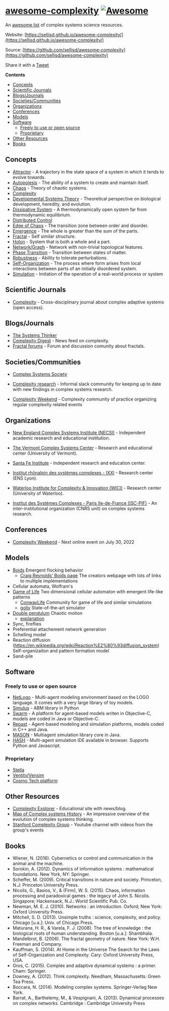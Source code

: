 # [awesome-complexity](https://sellisd.github.io/awesome-complexity/) [![Awesome](https://awesome.re/badge.svg)](https://awesome.re)
An [awesome list](https://github.com/sindresorhus/awesome/blob/master/awesome.md) of complex systems science resources.

Website: [https://sellisd.github.io/awesome-complexity/](https://sellisd.github.io/awesome-complexity/)

Source: [https://github.com/sellisd/awesome-complexity](https://github.com/sellisd/awesome-complexity)

Share it with a <a href="https://twitter.com/share?ref_src=twsrc%5Etfw">Tweet</a>

<!-- START doctoc generated TOC please keep comment here to allow auto update -->
<!-- DON'T EDIT THIS SECTION, INSTEAD RE-RUN doctoc TO UPDATE -->
**Contents**

- [Concepts](#concepts)
- [Scientific Journals](#scientific-journals)
- [Blogs/Journals](#blogsjournals)
- [Societies/Communities](#societiescommunities)
- [Organizations](#organizations)
- [Conferences](#conferences)
- [Models](#models)
- [Software](#software)
  - [Freely to use or open source](#freely-to-use-or-open-source)
  - [Proprietary](#proprietary)
- [Other Resources](#other-resources)
- [Books](#books)

<!-- END doctoc generated TOC please keep comment here to allow auto update -->

## Concepts

- [Attractor](https://en.wikipedia.org/wiki/Attractor) - A trajectory in the state space of a system in which it tends to evolve towards.
- [Autopoiesis](https://en.wikipedia.org/wiki/Autopoiesis) - The ability of a system to create and maintain itself.
- [Chaos](https://en.wikipedia.org/wiki/Chaos_theory) - Theory of chaotic systems.
- [Complexity](https://en.wikipedia.org/wiki/Complexity)
- [Developmental Systems Theory](https://en.wikipedia.org/wiki/Developmental_systems_theory) - Theoretical perspective on biological development, heredity, and evolution.
- [Dissipative System](https://en.wikipedia.org/wiki/Dissipative_system) - A thermodynamically open system far from thermodynamic equilibrium.
- [Distributed Control](https://en.wikipedia.org/wiki/Distributed_control_system)
- [Edge of Chaos](https://en.wikipedia.org/wiki/Edge_of_chaos) - The transition zone between order and disorder.
- [Emergence](https://en.wikipedia.org/wiki/Emergence) - The whole is greater than the sum of the parts.
- [Fractal](https://en.wikipedia.org/wiki/Fractal) - Self similar structure.
- [Holon](https://en.wikipedia.org/wiki/Holon_(philosophy)) - System that is both a whole and a part.
- [Network/Graph](https://en.wikipedia.org/wiki/Complex_network) - Network with non-trivial topological features.
- [Phase Transition](https://en.wikipedia.org/wiki/Phase_transition) - Transition between states of matter.
- [Robustness](https://en.wikipedia.org/wiki/Robustness) - Ability to tolerate perturbations.
- [Self-Organization](https://en.wikipedia.org/wiki/Self-organization) - The process where form arises from local interactions between parts of an initially disordered system.
- [Simulation](https://en.wikipedia.org/wiki/Simulation) - Imitation of the operation of a real-world process or system

## Scientific Journals

- [Complexity](https://www.hindawi.com/journals/complexity/) - Cross-disciplinary journal about complex adaptive systems (open access).

## Blogs/Journals

- [The Systems Thinker](https://thesystemsthinker.com/)
- [Complexity Digest](https://comdig.unam.mx/) - News feed on complexity.
- [Fractal forums](https://fractalforums.org/) - Forum and discussion comunity about fractals.

## Societies/Communities

- [Complex Systems Society](https://cssociety.org/home)

- [Complexity research](https://complexityresearch.slack.com/) - Informal slack community for keeping up to date with new findings in complex systems research.

- [Complexity Weekend](https://www.complexityweekend.com/) - Complexity community of practice organizing regular complexity related events

## Organizations

- [New England Complex Systems Institute (NECSI)](http://www.necsi.edu/) - Independent academic research and educational institution.

- [The Vermont Complex Systems Center](http://vermontcomplexsystems.org/) - Research and educational center (University of Vermont).

- [Santa Fe Institute](https://www.santafe.edu/) - Independent research and education center.

- [Institut rhônalpin des systèmes complexes - IXXI](http://www.ixxi.fr/) - Research center (ENS Lyon).

- [Waterloo Institute for Complexity & Innovation (WICI)](https://uwaterloo.ca/complexity-innovation) - Research center (University of Waterloo).

- [Institut des Systèmes Complexes - Paris Ile-de-France (ISC-PIF)](https://iscpif.fr/) - An inter-institutional organization (CNRS unit) on complex systems research.

## Conferences

- [Complexity Weekend](https://www.complexityweekend.com/) - Next online event on July 30, 2022

## Models

- [Boids](https://en.wikipedia.org/wiki/Boids) Emergent flocking behavior
  - [Craig Reynolds' Boids page](https://www.red3d.com/cwr/boids/) The creators webpage with lots of links to multiple implementations
- Cellular automata, Wolfram's
- [Game of Life](https://en.wikipedia.org/wiki/Conway%27s_Game_of_Life) Two dimensional cellular automaton with emergent life-like patterns
  - [ConwayLife](http://www.conwaylife.com/) Community for game of life and similar simulations
  - [golly](http://golly.sourceforge.net/) State-of-the-art simulator
- [Double pendulum](https://en.wikipedia.org/wiki/Double_pendulum) Chaotic motion
  - [explanation](http://complexity.stanford.edu/blog/double-pendulums)
- Sync, fireflies
- Preferential attachement network generation
- Schelling model
- Reaction diffusion (https://en.wikipedia.org/wiki/Reaction%E2%80%93diffusion_system) Self-organizaiton and pattern formation model
- Sand-pile

## Software

###  Freely to use or open source

- [NetLogo](https://ccl.northwestern.edu/netlogo/) - Multi-agent modeling environment based on the LOGO language. It comes with a very large library of toy models.
- [Simulus](https://simulus.readthedocs.io/en/latest/) - ABM library in Python
- [Swarm](http://www.swarm.org/wiki/Swarm_main_page) - A platform for agent-based models writen in Objective-C, models are coded in Java or Objective-C.
- [Repast](https://repast.github.io/) - Agent-based modeling and simulation platforms, models coded in C++ and Java.
- [MASON](https://cs.gmu.edu/~eclab/projects/mason/) - Multiagent simulation library core in Java.
- [HASH](https://hash.ai/) - Multi-agent simulation IDE available in browser. Supports Python and Javascript.

### Proprietary

- [Stella](https://www.iseesystems.com/store/products/stella-architect.aspx)
- [Ventity/Vensim](http://www.ventanasystems.com/software/)
- [Cosmo Tech platform](https://cosmotech.com)

## Other Resources

- [Complexity Explorer](https://www.complexityexplorer.org/) - Educational site with news/blog.
- [Map of Complex systems History](http://www.art-sciencefactory.com/complexity-map_feb09.html) - An impressive overview of the evolution of complex systems thinking.
- [Stanford Complexity Group](https://www.youtube.com/user/StanfordComplexity/videos) - Youtube channel with videos from the group's events

## Books

 - Wiener, N. (2016). Cybernetics or control and communication in the animal and the machine.
 - Sorokin, A. (2012). Dynamics of information systems : mathematical foundations. New York, NY: Springer.
 - Scheffer, M. (2009). Critical transitions in nature and society. Princeton, N.J: Princeton University Press.
 - Nicolis, G., Basios, V., & (Firm), W. S. (2015). Chaos, information processing and paradoxical games : the legacy of John S. Nicolis. Singapore; Hackensack, N.J.: World Scientific Pub. Co.
 - Newman, M. E. J. (2010). Networks : an introduction. Oxford; New York: Oxford University Press.
 - Mitchell, S. D. (2013). Unsimple truths : science, complexity, and policy. Chicago [u.a.]: Univ. of Chicago Press.
 - Maturana, H. R., & Varela, F. J. (2008). The tree of knowledge : the biological roots of human understanding. Boston [u.a.]: Shambhala.
 - Mandelbrot, B. (2006). The fractal geometry of nature. New York: W.H. Freeman and Company.
 - Kauffman, S. (2014). At Home in the Universe The Search for the Laws of Self-Organization and Complexity. Cary: Oxford University Press, USA.
 - Gros, C. (2015). Complex and adaptive dynamical systems : a primer. Cham: Springer.
 - Downey, A. (2012). Think complexity. Needham, Massachusetts: Green Tea Press.
 - Boccara, N. (2014). Modeling complex systems. Springer-Verlag New York.
 - Barrat, A., Barthelemy, M., & Vespignani, A. (2013). Dynamical processes on complex networks. Cambridge : Cambridge University Press
